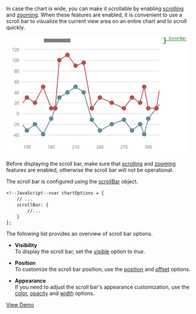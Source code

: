 In case the chart is wide, you can make it scrollable by enabling [scrolling](/api-reference/20%20Data%20Visualization%20Widgets/10%20dxChart/1%20Configuration/scrollingMode.md '/Documentation/ApiReference/Data_Visualization_Widgets/dxChart/Configuration/#scrollingMode') and [zooming](/api-reference/20%20Data%20Visualization%20Widgets/10%20dxChart/1%20Configuration/zoomingMode.md '/Documentation/ApiReference/Data_Visualization_Widgets/dxChart/Configuration/#zoomingMode'). When these features are enabled, it is convenient to use a scroll bar to visualize the current view area on an entire chart and to scroll quickly.

![Scroll Bar](/images/ChartJS/Chart_ScrollBar.png)

Before displaying the scroll bar, make sure that [scrolling](/api-reference/20%20Data%20Visualization%20Widgets/10%20dxChart/1%20Configuration/scrollingMode.md '/Documentation/ApiReference/Data_Visualization_Widgets/dxChart/Configuration/#scrollingMode') and [zooming](/api-reference/20%20Data%20Visualization%20Widgets/10%20dxChart/1%20Configuration/zoomingMode.md '/Documentation/ApiReference/Data_Visualization_Widgets/dxChart/Configuration/#zoomingMode') features are enabled,  otherwise the scroll bar will not be operational. 

The scroll bar is configured using the [scrollBar](/api-reference/20%20Data%20Visualization%20Widgets/10%20dxChart/1%20Configuration/scrollBar '/Documentation/ApiReference/Data_Visualization_Widgets/dxChart/Configuration/scrollBar/') object.

	<!--JavaScript-->var chartOptions = {
        // ...
		scrollBar: {
			//...
		}
	};


The following list provides an overview of scroll bar options.

* **Visibility**	
To display the scroll bar, set the [visible](/api-reference/20%20Data%20Visualization%20Widgets/10%20dxChart/1%20Configuration/scrollBar/visible.md '/Documentation/ApiReference/Data_Visualization_Widgets/dxChart/Configuration/scrollBar/#visible') option to *true*. 

* **Position**	
To customize the scroll bar position, use the [position](/api-reference/20%20Data%20Visualization%20Widgets/10%20dxChart/1%20Configuration/scrollBar/position.md '/Documentation/ApiReference/Data_Visualization_Widgets/dxChart/Configuration/scrollBar/#position') and [offset](/api-reference/20%20Data%20Visualization%20Widgets/10%20dxChart/1%20Configuration/scrollBar/offset.md '/Documentation/ApiReference/Data_Visualization_Widgets/dxChart/Configuration/scrollBar/#offset') options. 

* **Appearance**	
If you need to adjust the scroll bar's appearance customization, use the [color](/api-reference/20%20Data%20Visualization%20Widgets/10%20dxChart/1%20Configuration/scrollBar/color.md '/Documentation/ApiReference/Data_Visualization_Widgets/dxChart/Configuration/scrollBar/#color'), [opacity](/api-reference/20%20Data%20Visualization%20Widgets/10%20dxChart/1%20Configuration/scrollBar/opacity.md '/Documentation/ApiReference/Data_Visualization_Widgets/dxChart/Configuration/scrollBar/#opacity') and [width](/api-reference/20%20Data%20Visualization%20Widgets/10%20dxChart/1%20Configuration/scrollBar/width.md '/Documentation/ApiReference/Data_Visualization_Widgets/dxChart/Configuration/scrollBar/#width') options.

<a href="http://js.devexpress.com/Demos/WidgetsGallery/#demo/chartschartsadvancedfeatures011_zoomingwithscroll/" class="button orange small fix-width-155" style="margin-right: 20px;" target="_blank">View Demo</a>